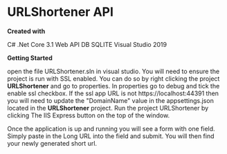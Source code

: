 # URLShortener API

**Created with**

C# .Net Core 3.1 Web API
DB SQLITE
Visual Studio 2019

**Getting Started**

open the file URLShortener.sln in visual studio. 
You will need to ensure the project is run with SSL enabled. You can do so by right clicking the project **URLShortener** and go to properties. In properties go to debug and tick the enable ssl checkbox. If the ssl app URL is not https://localhost:44391 then you will need to update the "DomainName" value in the appsettings.json located in the **URLShortener** project. Run the project URLShortener by clicking The IIS Express button on the top of the window. 

Once the application is up and running you will see a form with one field. Simply paste in the Long URL into the field and submit. You will then find your newly generated short url. 
